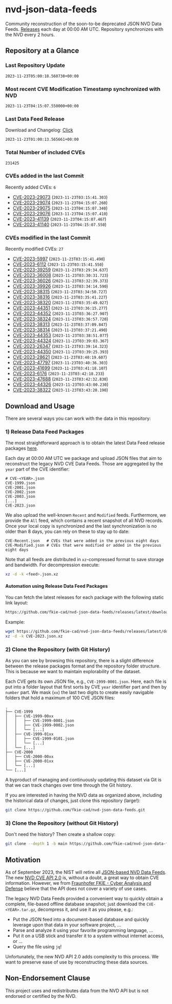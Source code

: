 # nvd-json-data-feeds

Community reconstruction of the soon-to-be deprecated JSON NVD Data Feeds. 
[Releases](https://github.com/fkie-cad/nvd-json-data-feeds/releases/latest) each day at 00:00 AM UTC.
Repository synchronizes with the NVD every 2 hours.

## Repository at a Glance

### Last Repository Update

```plain
2023-11-23T05:00:18.560738+00:00
```

### Most recent CVE Modification Timestamp synchronized with NVD

```plain
2023-11-23T04:15:07.550000+00:00
```

### Last Data Feed Release

Download and Changelog: [Click](https://github.com/fkie-cad/nvd-json-data-feeds/releases/latest)

```plain
2023-11-23T01:00:13.565661+00:00
```

### Total Number of included CVEs

```plain
231425
```

### CVEs added in the last Commit

Recently added CVEs: `6`

* [CVE-2023-29073](CVE-2023/CVE-2023-290xx/CVE-2023-29073.json) (`2023-11-23T03:15:41.303`)
* [CVE-2023-29074](CVE-2023/CVE-2023-290xx/CVE-2023-29074.json) (`2023-11-23T04:15:07.260`)
* [CVE-2023-29075](CVE-2023/CVE-2023-290xx/CVE-2023-29075.json) (`2023-11-23T04:15:07.340`)
* [CVE-2023-29076](CVE-2023/CVE-2023-290xx/CVE-2023-29076.json) (`2023-11-23T04:15:07.410`)
* [CVE-2023-41139](CVE-2023/CVE-2023-411xx/CVE-2023-41139.json) (`2023-11-23T04:15:07.467`)
* [CVE-2023-41140](CVE-2023/CVE-2023-411xx/CVE-2023-41140.json) (`2023-11-23T04:15:07.550`)


### CVEs modified in the last Commit

Recently modified CVEs: `27`

* [CVE-2023-5997](CVE-2023/CVE-2023-59xx/CVE-2023-5997.json) (`2023-11-23T03:15:41.490`)
* [CVE-2023-6112](CVE-2023/CVE-2023-61xx/CVE-2023-6112.json) (`2023-11-23T03:15:41.550`)
* [CVE-2023-39259](CVE-2023/CVE-2023-392xx/CVE-2023-39259.json) (`2023-11-23T03:29:34.637`)
* [CVE-2023-36008](CVE-2023/CVE-2023-360xx/CVE-2023-36008.json) (`2023-11-23T03:30:31.723`)
* [CVE-2023-36026](CVE-2023/CVE-2023-360xx/CVE-2023-36026.json) (`2023-11-23T03:32:39.373`)
* [CVE-2023-39926](CVE-2023/CVE-2023-399xx/CVE-2023-39926.json) (`2023-11-23T03:34:14.590`)
* [CVE-2023-38315](CVE-2023/CVE-2023-383xx/CVE-2023-38315.json) (`2023-11-23T03:34:50.727`)
* [CVE-2023-38316](CVE-2023/CVE-2023-383xx/CVE-2023-38316.json) (`2023-11-23T03:35:41.227`)
* [CVE-2023-38320](CVE-2023/CVE-2023-383xx/CVE-2023-38320.json) (`2023-11-23T03:35:49.027`)
* [CVE-2023-44351](CVE-2023/CVE-2023-443xx/CVE-2023-44351.json) (`2023-11-23T03:36:15.277`)
* [CVE-2023-44352](CVE-2023/CVE-2023-443xx/CVE-2023-44352.json) (`2023-11-23T03:36:27.907`)
* [CVE-2023-38324](CVE-2023/CVE-2023-383xx/CVE-2023-38324.json) (`2023-11-23T03:36:57.720`)
* [CVE-2023-38313](CVE-2023/CVE-2023-383xx/CVE-2023-38313.json) (`2023-11-23T03:37:09.847`)
* [CVE-2023-38314](CVE-2023/CVE-2023-383xx/CVE-2023-38314.json) (`2023-11-23T03:37:21.490`)
* [CVE-2023-44353](CVE-2023/CVE-2023-443xx/CVE-2023-44353.json) (`2023-11-23T03:38:51.077`)
* [CVE-2023-44324](CVE-2023/CVE-2023-443xx/CVE-2023-44324.json) (`2023-11-23T03:39:03.367`)
* [CVE-2023-26347](CVE-2023/CVE-2023-263xx/CVE-2023-26347.json) (`2023-11-23T03:39:14.323`)
* [CVE-2023-44350](CVE-2023/CVE-2023-443xx/CVE-2023-44350.json) (`2023-11-23T03:39:25.393`)
* [CVE-2023-28621](CVE-2023/CVE-2023-286xx/CVE-2023-28621.json) (`2023-11-23T03:40:19.607`)
* [CVE-2023-47797](CVE-2023/CVE-2023-477xx/CVE-2023-47797.json) (`2023-11-23T03:40:36.303`)
* [CVE-2023-41699](CVE-2023/CVE-2023-416xx/CVE-2023-41699.json) (`2023-11-23T03:41:18.107`)
* [CVE-2023-6176](CVE-2023/CVE-2023-61xx/CVE-2023-6176.json) (`2023-11-23T03:42:18.233`)
* [CVE-2023-47688](CVE-2023/CVE-2023-476xx/CVE-2023-47688.json) (`2023-11-23T03:42:32.830`)
* [CVE-2023-44326](CVE-2023/CVE-2023-443xx/CVE-2023-44326.json) (`2023-11-23T03:43:00.230`)
* [CVE-2023-38322](CVE-2023/CVE-2023-383xx/CVE-2023-38322.json) (`2023-11-23T03:43:20.190`)


## Download and Usage

There are several ways you can work with the data in this repository:

### 1) Release Data Feed Packages

The most straightforward approach is to obtain the latest Data Feed release packages [here](https://github.com/fkie-cad/nvd-json-data-feeds/releases/latest).

Each day at 00:00 AM UTC we package and upload JSON files that aim to reconstruct the legacy NVD CVE Data Feeds.
Those are aggregated by the `year` part of the CVE identifier:

```
# CVE-<YEAR>.json
CVE-1999.json
CVE-2001.json
CVE-2002.json
CVE-2003.json
[...]
CVE-2023.json
```

We also upload the well-known `Recent` and `Modified` feeds.
Furthermore, we provide the `All` feed, which contains a recent snapshot of all NVD records.
Once your local copy is synchronized and the last synchronization is no older than 8 days, you can rely on these to stay up to date:

```plain
CVE-Recent.json   # CVEs that were added in the previous eight days
CVE-Modified.json # CVEs that were modified or added in the previous eight days
```

Note that all feeds are distributed in `xz`-compressed format to save storage and bandwidth.
For decompression execute:

```sh
xz -d -k <feed>.json.xz
```


#### Automation using Release Data Feed Packages

You can fetch the latest releases for each package with the following static link layout:

```sh
https://github.com/fkie-cad/nvd-json-data-feeds/releases/latest/download/CVE-<YEAR>.json.xz
```

Example:

```sh
wget https://github.com/fkie-cad/nvd-json-data-feeds/releases/latest/download/CVE-2023.json.xz
xz -d -k CVE-2023.json.xz
```

### 2) Clone the Repository (with Git History)

As you can see by browsing this repository, there is a slight difference between the release packages format and the repository folder structure.
This is because we want to maintain explorability of the dataset.

Each CVE gets its own JSON file, e.g., `CVE-1999-0001.json`.
Here, each file is put into a folder layout that first sorts by CVE `year` identifier part and then by `number` part.
We mask (`xx`) the last two digits to create easily navigable folders that hold a maximum of 100 CVE JSON files:

```plain
.
├── CVE-1999
│   ├── CVE-1999-00xx
│   │   ├── CVE-1999-0001.json
│   │   ├── CVE-1999-0002.json
│   │   └── [...]
│   ├── CVE-1999-01xx
│   │   ├── CVE-1999-0101.json
│   │   └── [...]
│   └── [...]
├── CVE-2000
│   ├── CVE-2000-00xx
│   ├── CVE-2000-01xx
│   └── [...]
└── [...]
```

A byproduct of managing and continuously updating this dataset via Git is that we can track changes over time through the Git history.

If you are interested in having the NVD data as organized above, including the historical data of changes, just clone this repository (large!):

```sh
git clone https://github.com/fkie-cad/nvd-json-data-feeds.git
```

### 3) Clone the Repository (without Git History)

Don't need the history? Then create a shallow copy:

```sh
git clone --depth 1 -b main https://github.com/fkie-cad/nvd-json-data-feeds.git
```

## Motivation

As of September 2023, the NIST will retire all [JSON-based NVD Data Feeds](https://nvd.nist.gov/vuln/data-feeds#divRetirementBanner-1).
The new [NVD CVE API 2.0](https://nvd.nist.gov/developers/vulnerabilities) is, without a doubt, a great way to obtain CVE information.
However, we from [Fraunhofer FKIE - Cyber Analysis and Defense](https://www.fkie.fraunhofer.de/en/departments/cad.html) believe that the API does not cover a variety of use cases.

The legacy NVD Data Feeds provided a convenient way to quickly obtain a complete, file-based offline database snapshot; just download the `CVE-<YEAR>.tar.gz`, decompress it, and use it as you please, e.g.:

* Put the JSON feed into a document-based database and quickly leverage upon that data in your software project, ...
* Parse and analyze it using your favorite programming language, ...
* Put it on a USB stick and transfer it to a system without internet access, or ...
* Query the file using `jq`!

Unfortunately, the new NVD API 2.0 adds complexity to this process.
We want to preserve ease of use by reconstructing these data sources.

## Non-Endorsement Clause

This project uses and redistributes data from the NVD API but is not endorsed or certified by the NVD.